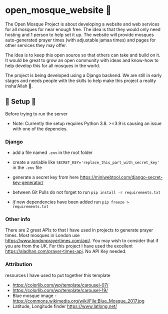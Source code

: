 # open_mosque_website 🕋
The Open Mosque Project is about developing a website and web services for all mosques for near enough free. The idea is that they would only need hosting and 1 person to help set it up.
The website will provide mosques auto-generated prayer times (with adjustable jamaa times) and pages for other services they may offer. 

The idea is to keep this open source so that others can take and build on it. 
It would be great to grow an open community with ideas and know-how to help develop this for all mosques in the world.

The project is being developed using a Django backend. We are still in early stages and needs people with the skills to help make this project a reality insha'Allah 🤲.


## 🔧 Setup 🔧

Before trying to run the server

- Note: Currently the setup requires Python 3.8. >=3.9 is causing an issue with one of the depencies.

### Django

- add a file named `.env` in the root folder
- create a variable like `SECRET_KEY='replace_this_part_with_secret_key'` in the `.env` file
- generate a secret key from here https://miniwebtool.com/django-secret-key-generator/
- between Git Pulls do not forget to run `pip install -r requirements.txt`

- *if* new dependencies have been added run `pip freeze > requirements.txt`

### Other info
There are 2 great APIs to that I have used in projects to generate prayer times. Most mosques in London use https://www.londonprayertimes.com/api/. You may wish to consider that if you are from the UK.
For this project I have used the excellent https://aladhan.com/prayer-times-api. No API Key needed.

### Attribution
resources I have used to put together this template
- https://colorlib.com/wp/template/carousel-07/ 
- https://colorlib.com/wp/template/carousel-19/
- Blue mosque image - https://commons.wikimedia.org/wiki/File:Blue_Mosque_2017.jpg
- Latitude, Longitude finder https://www.latlong.net/